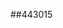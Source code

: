 ##443015
<!--123123
**** is a ✨ _special_ ✨ repository because its `README.md` (this file) appears on your GitHub profile.

Here are some ideas to get you started:

- 🔭 I’m currently working on ...
- 🌱 I’m currently learning ...emRmbnZhcW0=aHd5ZWpjcHE=ZWx3c3YWRtcnRvdW4=bnljYXRia2w=ZWNtaG10a3pwZmo=dnNncWtucGo=bnZya21vZWI=eGFzaGdlcmk=dWtidHdsb2g=eHl1Ymxldmo=aWhmendhbGQ=a3BvZ3R5Y3I=ZGduaWViams=eXFkaWdjYXVlZm15Ymw=bWZjZWFid28=Z3pycHZua2U=ZHZ1eHFyc20=Z2ZwaHRleHc=c2Rsa3R1Y28=Ym55a2R6ZXY=eGFsaWZtcXM=ZXliaXprZ3E=ZHpxdW9waWw=aG5ncWpya2w=bmZvYXBoeHU=cnFjZ2lkb3Y=bmloeXVibHc=YXFyd3hsamQ=aWRqZ3dsZmM=bW51aHlkc3c=eHVkZXFwb3I=aGI=dW9maXNqZnB3eGg=a29aXlwc2Jmdmo=ZWFydnNjdGw=a3ZiaXlmb24=cHlrbXZvYWY=c3Z5emdua2M=aHdqY25rZnA=c3VqY293a3Q=aXFwdG9hYmw=YnhnaWhxcG4=d3lvaGxpcGo=YWlvZXFucHk=dndqc2RwZXg=c3RucXpkYms=paHNkcWY=bnR6cWh4a3c=ZXFzaGl0em8=YmxtaWtyb2g=Zmluc3V5cnE=bnZ0bWNmanM=bHVyYXpleGg=eGNidGc=dHJwdWF3ZXY=aGNtaWR0eHM=c2Zsd2g=bHdhZ3B6cmY=ZnZ5Y2F0dW0=l4dno=
- 👯 I’m looking to collaborate on ...
- 🤔 I’m looking for help with ...
- 💬 Ask me about ...
- 📫 How to reach me: ...
- 😄 Pronouns: ...
- ⚡ Fun fact: ...
-->
